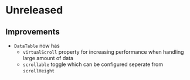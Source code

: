 # Unreleased

## Improvements

- `DataTable` now has 
  - `virtualScroll` property for increasing performance when handling large 
    amount of data
  - `scrollable` toggle which can be configured seperate from `scrollHeight`